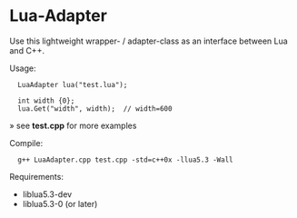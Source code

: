 # Lua-Adapter
Use this lightweight wrapper- / adapter-class as an interface between Lua and C++.

Usage:

      LuaAdapter lua("test.lua");      
      
      int width {0};
      lua.Get("width", width);  // width=600
» see **test.cpp** for more examples

Compile: 
      
      g++ LuaAdapter.cpp test.cpp -std=c++0x -llua5.3 -Wall      


Requirements:
- liblua5.3-dev
- liblua5.3-0 (or later)


